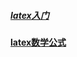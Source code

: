 ##### [latex入门](https://oi-wiki.org/tools/latex/)

#### [latex数学公式](https://wangchujiang.com/reference/docs/latex.html)